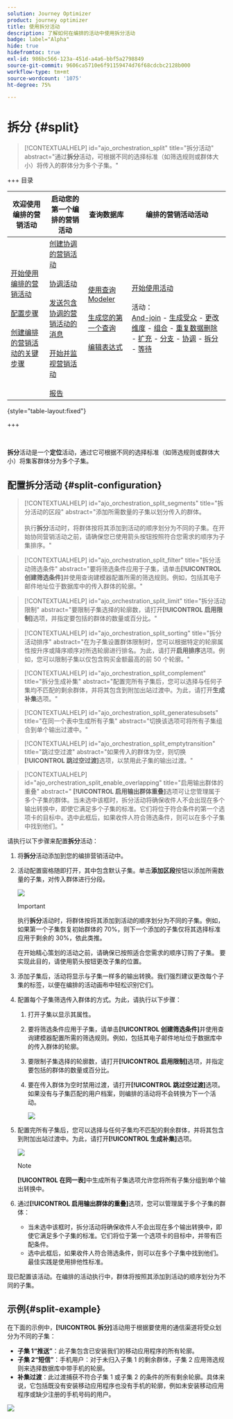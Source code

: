 ```yaml
---
solution: Journey Optimizer
product: journey optimizer
title: 使用拆分活动
description: 了解如何在编排的活动中使用拆分活动
badge: label="Alpha"
hide: true
hidefromtoc: true
exl-id: 986bc566-123a-451d-a4a6-bbf5a2798849
source-git-commit: 9606ca5710e6f91159474d76f68cdcbc2128b000
workflow-type: tm+mt
source-wordcount: '1075'
ht-degree: 75%

---
```


# 拆分 {#split}

>[!CONTEXTUALHELP]
>id="ajo_orchestration_split"
>title="拆分活动"
>abstract="通过&#x200B;**拆分**&#x200B;活动，可根据不同的选择标准（如筛选规则或群体大小）将传入的群体分为多个子集。"

+++ 目录

| 欢迎使用编排的营销活动 | 启动您的第一个编排的营销活动 | 查询数据库  | 编排的营销活动活动 |
|---|---|---|---|
| [开始使用编排的营销活动](../gs-orchestrated-campaigns.md)<br/><br/>[配置步骤](../configuration-steps.md)<br/><br/>[创建编排的营销活动的关键步骤](../gs-campaign-creation.md) | [创建协调的营销活动](../create-orchestrated-campaign.md)<br/><br/>[协调活动](../orchestrate-activities.md)<br/><br/>[发送包含协调的营销活动的消息](../send-messages.md)<br/><br/>[开始并监视营销活动](../start-monitor-campaigns.md)<br/><br/>[报告](../reporting-campaigns.md) | [使用查询Modeler](../orchestrated-query-modeler.md)<br/><br/>[生成您的第一个查询](../build-query.md)<br/><br/>[编辑表达式](../edit-expressions.md) | [开始使用活动](about-activities.md)<br/><br/>活动：<br/>[And-join](and-join.md) - [生成受众](build-audience.md) - [更改维度](change-dimension.md) - [组合](combine.md) - [重复数据删除](deduplication.md) - [扩充](enrichment.md) - [分支](fork.md) - [协调](reconciliation.md) - [拆分](split.md) - [等待](wait.md) |

{style="table-layout:fixed"}

+++

<br/>

**拆分**&#x200B;活动是一个&#x200B;**定位**&#x200B;活动，通过它可根据不同的选择标准（如筛选规则或群体大小）将集客群体分为多个子集。

## 配置拆分活动 {#split-configuration}

>[!CONTEXTUALHELP]
>id="ajo_orchestration_split_segments"
>title="拆分活动的区段"
>abstract="添加所需数量的子集以划分传入的群体。<br/></br>执行&#x200B;**拆分**&#x200B;活动时，将群体按将其添加到活动的顺序划分为不同的子集。在开始协同营销活动之前，请确保您已使用箭头按钮按照符合您需求的顺序为子集排序。"

>[!CONTEXTUALHELP]
>id="ajo_orchestration_split_filter"
>title="拆分活动筛选条件"
>abstract="要将筛选条件应用于子集，请单击&#x200B;**[!UICONTROL 创建筛选条件]**&#x200B;并使用查询建模器配置所需的筛选规则。例如，包括其电子邮件地址位于数据库中的传入群体的轮廓。"

>[!CONTEXTUALHELP]
>id="ajo_orchestration_split_limit"
>title="拆分活动限制"
>abstract="要限制子集选择的轮廓数，请打开&#x200B;**[!UICONTROL 启用限制]**&#x200B;选项，并指定要包括的群体的数量或百分比。"

>[!CONTEXTUALHELP]
>id="ajo_orchestration_split_sorting"
>title="拆分活动排序"
>abstract="在为子集设置群体限制时，您可以根据特定的轮廓属性按升序或降序顺序对所选轮廓进行排名。为此，请打开&#x200B;**启用排序**&#x200B;选项。例如，您可以限制子集以仅包含购买金额最高的前 50 个轮廓。"

>[!CONTEXTUALHELP]
>id="ajo_orchestration_split_complement"
>title="拆分生成补集"
>abstract="配置完所有子集后，您可以选择与任何子集均不匹配的剩余群体，并将其包含到附加出站过渡中。为此，请打开&#x200B;**生成补集**&#x200B;选项。"

>[!CONTEXTUALHELP]
>id="ajo_orchestration_split_generatesubsets"
>title="在同一个表中生成所有子集"
>abstract="切换该选项可将所有子集组合到单个输出过渡中。"

>[!CONTEXTUALHELP]
>id="ajo_orchestration_split_emptytransition"
>title="跳过空过渡"
>abstract="如果传入的群体为空，则切换&#x200B;**[!UICONTROL 跳过空过渡]**&#x200B;选项，以禁用此子集的输出过渡。"

>[!CONTEXTUALHELP]
>id="ajo_orchestration_split_enable_overlapping"
>title="启用输出群体的重叠"
>abstract=" **[!UICONTROL 启用输出群体重叠]**&#x200B;选项可让您管理属于多个子集的群体。当未选中该框时，拆分活动将确保收件人不会出现在多个输出转换中，即使它满足多个子集的标准。它们将位于符合条件的第一个选项卡的目标中。选中此框后，如果收件人符合筛选条件，则可以在多个子集中找到他们。"

请执行以下步骤来配置&#x200B;**拆分**&#x200B;活动：

1. 将&#x200B;**拆分**&#x200B;活动添加到您的编排营销活动中。

1. 活动配置窗格随即打开，其中包含默认子集。单击&#x200B;**添加区段**&#x200B;按钮以添加所需数量的子集，对传入群体进行分段。

   ![](../assets/workflow-split.png)

   >[!IMPORTANT]
   >
   >执行&#x200B;**拆分**&#x200B;活动时，将群体按将其添加到活动的顺序划分为不同的子集。例如，如果第一个子集恢复初始群体的 70%，则下一个添加的子集仅将其选择标准应用于剩余的 30%，依此类推。
   >
   >在开始精心策划的活动之前，请确保已按照适合您需求的顺序订购了子集。 要实现此目的，请使用箭头按钮更改子集的位置。

1. 添加子集后，活动将显示与子集一样多的输出转换。我们强烈建议更改每个子集的标签，以便在编排的活动画布中轻松识别它们。

1. 配置每个子集筛选传入群体的方式。为此，请执行以下步骤：

   1. 打开子集以显示其属性。

   1. 要将筛选条件应用于子集，请单击&#x200B;**[!UICONTROL 创建筛选条件]**&#x200B;并使用查询建模器配置所需的筛选规则。例如，包括其电子邮件地址位于数据库中的传入群体的轮廓。

   1. 要限制子集选择的轮廓数，请打开&#x200B;**[!UICONTROL 启用限制]**&#x200B;选项，并指定要包括的群体的数量或百分比。

   1. 要在传入群体为空时禁用过渡，请打开&#x200B;**[!UICONTROL 跳过空过渡]**&#x200B;选项。 如果没有与子集匹配的用户档案，则编排的活动将不会转换为下一个活动。

      ![](../assets/workflow-split-subset.png)

1. 配置完所有子集后，您可以选择与任何子集均不匹配的剩余群体，并将其包含到附加出站过渡中。为此，请打开&#x200B;**[!UICONTROL 生成补集]**&#x200B;选项。

   ![](../assets/workflow-split-complement.png)

   >[!NOTE]
   >
   >**[!UICONTROL 在同一表]**&#x200B;中生成所有子集选项允许您将所有子集分组到单个输出转换中。

1. 通过&#x200B;**[!UICONTROL 启用输出群体的重叠]**&#x200B;选项，您可以管理属于多个子集的群体：

   * 当未选中该框时，拆分活动将确保收件人不会出现在多个输出转换中，即使它满足多个子集的标准。它们将位于第一个选项卡的目标中，并带有匹配条件。
   * 选中此框后，如果收件人符合筛选条件，则可以在多个子集中找到他们。最佳实践是使用排他性标准。

现已配置该活动。在编排的活动执行中，群体将按照其添加到活动的顺序划分为不同的子集。

## 示例{#split-example}

在下面的示例中，**[!UICONTROL 拆分]**&#x200B;活动用于根据要使用的通信渠道将受众划分为不同的子集：

* **子集 1“推送”**：此子集包含已安装我们的移动应用程序的所有轮廓。
* **子集 2“短信”**：手机用户：对于未归入子集 1 的剩余群体，子集 2 应用筛选规则来选择数据库中带手机的轮廓。
* **补集过渡**：此过渡捕获不符合子集 1 或子集 2 的条件的所有剩余轮廓。具体来说，它包括既没有安装移动应用程序也没有手机的轮廓，例如未安装移动应用程序或缺少注册的手机号码的用户。

![](../assets/workflow-split-example.png)
